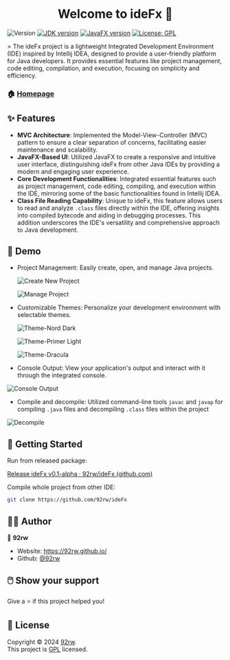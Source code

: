 <h1 align="center">Welcome to ideFx 👋</h1>
<p>
  <img alt="Version" src="https://img.shields.io/badge/version-0.1-blue.svg" />
  <a href="#Features"><img src="https://img.shields.io/badge/Java-21-red.svg" alt="JDK version"></a>
  <a href="#Features"><img src="https://img.shields.io/badge/OpenJFX-21-red.svg" alt="JavaFX version"></a>
  <a href="#Features"><img src="https://img.shields.io/github/license/92rw/ideFx" alt="License: GPL"></a>
</p>
> The ideFx project is a lightweight Integrated Development Environment (IDE) inspired by Intellij IDEA, designed to provide a user-friendly platform for Java developers. It provides essential features like project management, code editing, compilation, and execution, focusing on simplicity and efficiency.

### 🏠 [Homepage](https://github.com/92rw/ideFx#readme)

## ✨ Features

- **MVC Architecture**: Implemented the Model-View-Controller (MVC) pattern to ensure a clear separation of concerns, facilitating easier maintenance and scalability.
- **JavaFX-Based UI**: Utilized JavaFX to create a responsive and intuitive user interface, distinguishing ideFx from other Java IDEs by providing a modern and engaging user experience.
- **Core Development Functionalities**: Integrated essential features such as project management, code editing, compiling, and execution within the IDE, mirroring some of the basic functionalities found in Intellij IDEA.
- **Class File Reading Capability**: Unique to ideFx, this feature allows users to read and analyze `.class` files directly within the IDE, offering insights into compiled bytecode and aiding in debugging processes. This addition underscores the IDE's versatility and comprehensive approach to Java development.

## 🚀 Demo

* Project Management: Easily create, open, and manage Java projects.

    ![Create New Project](https://github.com/92rw/StaticResources/blob/main/image/ArticleContents/ideFx/Project-Create.png?raw=true)
  
    ![Manage Project](https://github.com/92rw/StaticResources/blob/main/image/ArticleContents/ideFx/Project-Management.png?raw=true)

- Customizable Themes: Personalize your development environment with selectable themes.

    ![Theme-Nord Dark](https://github.com/92rw/StaticResources/blob/main/image/ArticleContents/ideFx/Theme-Dark.png?raw=true)

    ![Theme-Primer Light](https://github.com/92rw/StaticResources/blob/main/image/ArticleContents/ideFx/Theme-Light.png?raw=true)
    
    ![Theme-Dracula](https://github.com/92rw/StaticResources/blob/main/image/ArticleContents/ideFx/Theme-Purple.png?raw=true)

- Console Output: View your application's output and interact with it through the integrated console.

![Console Output](https://github.com/92rw/StaticResources/blob/main/image/ArticleContents/ideFx/RuntimeTest.png?raw=true)

* Compile and decompile: Utilized command-line tools `javac` and `javap` for compiling `.java` files and decompiling `.class` files within the project

![Decompile](https://github.com/92rw/StaticResources/blob/main/image/ArticleContents/ideFx/DeCompile.png?raw=true)

## 📩 Getting Started

Run from released package:

[Release ideFx v0.1-alpha · 92rw/ideFx (github.com)](https://github.com/92rw/ideFx/releases/tag/v0.1-alpha)

Compile whole project from other IDE:

```bash
git clone https://github.com/92rw/ideFx
```



## 👨‍💻 Author

👤 **92rw**

* Website: https://92rw.github.io/
* Github: [@92rw](https://github.com/92rw)

## 🖱️ Show your support

Give a ⭐️ if this project helped you!

## 📝 License

Copyright © 2024 [92rw](https://github.com/92rw).<br />
This project is [GPL](https://github.com/92rw/ideFx/blob/main/LICENSE) licensed.